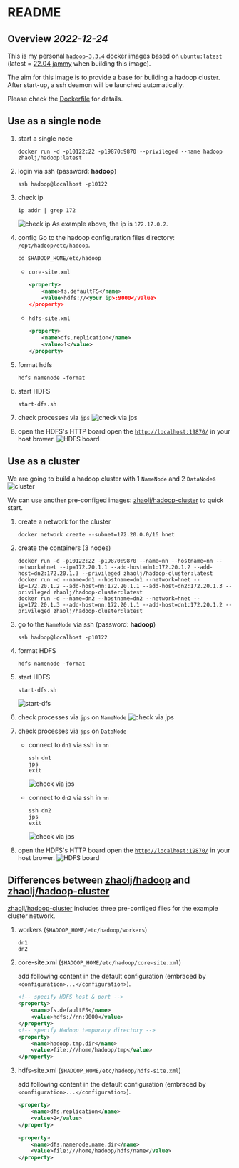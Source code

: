 # README

## Overview *2022-12-24*

This is my personal [`hadoop-3.3.4`](https://archive.apache.org/dist/hadoop/common/hadoop-3.3.4/hadoop-3.3.4.tar.gz) docker images based on `ubuntu:latest` (latest = [22.04 jammy](https://git.launchpad.net/cloud-images/+oci/ubuntu-base/tree/Dockerfile?h=refs/tags/dist-jammy-amd64-20221130&id=5107d90663ceb24789a9fa19136b0753c5651aa0) when building this image).

The aim for this image is to provide a base for building a hadoop cluster. After start-up, a ssh deamon will be launched automatically.

Please check the [Dockerfile](https://github.com/zhaolj/hadoop_docker/blob/main/docker/Dockerfile) for details.

## Use as a single node

1. start a single node

    ```shell
    docker run -d -p10122:22 -p19870:9870 --privileged --name hadoop zhaolj/hadoop:latest
    ```

1. login via ssh (password: **hadoop**)

    ```shell
    ssh hadoop@localhost -p10122
    ```

1. check ip

    ```shell
    ip addr | grep 172
    ```

    ![check ip](./imgs/check_ip.png "check ip")
    As example above, the ip is `172.17.0.2`.
1. config
    Go to the hadoop configuration files directory: `/opt/hadoop/etc/hadoop`.

    ```shell
    cd $HADOOP_HOME/etc/hadoop
    ```

    * `core-site.xml`

        ```xml
        <property>
            <name>fs.defaultFS</name>
            <value>hdfs://<your ip>:9000</value>
        </property>
        ```

    * `hdfs-site.xml`

        ```xml
        <property>
            <name>dfs.replication</name>
            <value>1</value>
        </property>
        ```

1. format hdfs

    ```shell
    hdfs namenode -format
    ```

1. start HDFS

    ```shell
    start-dfs.sh
    ```

1. check processes via `jps`
    ![check via jps](./imgs/jps.png "check via jps")

1. open the HDFS's HTTP board
    open the [`http://localhost:19870/`](http://localhost:19870/) in your host brower.
    ![HDFS board](./imgs/board.png "HDFS board")

## Use as a cluster

We are going to build a hadoop cluster with 1 `NameNode` and 2 `DataNode`s
![cluster](./imgs/hdfs-cluster-1.png "cluster")

We can use another pre-configed images: [zhaolj/hadoop-cluster](https://hub.docker.com/r/zhaolj/hadoop-cluster) to quick start.

1. create a network for the cluster

    ```shell
    docker network create --subnet=172.20.0.0/16 hnet
    ```

2. create the containers (3 nodes)

    ```shell
    docker run -d -p10122:22 -p19870:9870 --name=nn --hostname=nn --network=hnet --ip=172.20.1.1 --add-host=dn1:172.20.1.2 --add-host=dn2:172.20.1.3 --privileged zhaolj/hadoop-cluster:latest
    docker run -d --name=dn1 --hostname=dn1 --network=hnet --ip=172.20.1.2 --add-host=nn:172.20.1.1 --add-host=dn2:172.20.1.3 --privileged zhaolj/hadoop-cluster:latest
    docker run -d --name=dn2 --hostname=dn2 --network=hnet --ip=172.20.1.3 --add-host=nn:172.20.1.1 --add-host=dn1:172.20.1.2 --privileged zhaolj/hadoop-cluster:latest
    ```

3. go to the `NameNode` via ssh (password: **hadoop**)

    ```shell
    ssh hadoop@localhost -p10122
    ```

4. format HDFS

    ```shell
    hdfs namenode -format
    ```

5. start HDFS

    ```shell
    start-dfs.sh
    ```

    ![start-dfs](./imgs/start-dfs2.png "start-dfs")

6. check processes via `jps` on `NameNode`
    ![check via jps](./imgs/jps2.png "check via jps namenode")

7. check processes via `jps` on `DataNode`
    * connect to `dn1` via ssh in `nn`

        ```shell
        ssh dn1
        jps
        exit
        ```

        ![check via jps](./imgs/dn1.png "check via jps datanode")

    * connect to `dn2` via ssh in `nn`

        ```shell
        ssh dn2
        jps
        exit
        ```

        ![check via jps](./imgs/dn2.png "check via jps datanode")

8. open the HDFS's HTTP board
    open the [`http://localhost:19870/`](http://localhost:19870/) in your host brower.
    ![HDFS board](./imgs/board2.png "HDFS board")

## Differences between [zhaolj/hadoop](https://hub.docker.com/r/zhaolj/hadoop) and [zhaolj/hadoop-cluster](https://hub.docker.com/r/zhaolj/hadoop-cluster)

[zhaolj/hadoop-cluster](https://hub.docker.com/r/zhaolj/hadoop-cluster) includes three pre-configed files for the example cluster network.

1. workers (`$HADOOP_HOME/etc/hadoop/workers`)

    ```shell
    dn1
    dn2
    ```

2. core-site.xml (`$HADOOP_HOME/etc/hadoop/core-site.xml`)

    add following content in the default configuration (embraced by `<configuration>...</configuration>`).

    ```xml
    <!-- specify HDFS host & port -->
    <property>
        <name>fs.defaultFS</name>
        <value>hdfs://nn:9000</value>
    </property>
    <!-- specify Hadoop temporary directory -->
    <property>
        <name>hadoop.tmp.dir</name>
        <value>file:///home/hadoop/tmp</value>
    </property>
    ```

3. hdfs-site.xml (`$HADOOP_HOME/etc/hadoop/hdfs-site.xml`)

    add following content in the default configuration (embraced by `<configuration>...</configuration>`).

    ```xml
    <property>
        <name>dfs.replication</name>
        <value>2</value>
    </property>

    <property>
        <name>dfs.namenode.name.dir</name>
        <value>file:///home/hadoop/hdfs/name</value>
    </property>
    ```
